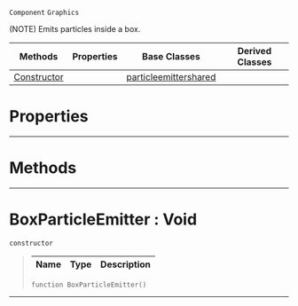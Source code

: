  `Component` `Graphics`



(NOTE) Emits particles inside a box.

|Methods|Properties|Base Classes|Derived Classes|
|---|---|---|---|
|[ Constructor](boxparticleemitter.md#boxparticleemitter-void)| |[particleemittershared](particleemittershared.md)| |


 #  Properties


---  
 #  Methods


---  
 #  BoxParticleEmitter : Void

 `constructor`

> 
> |Name|Type|Description|
> |---|---|---|
> ```TS:Nada
> function BoxParticleEmitter()
> ``` 


---  
 

 